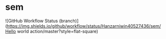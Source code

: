 # sem
![GitHub Workflow Status (branch)](https://img.shields.io/github/workflow/status/Hanzarniwin40527436/sem/Hello world action/master?style=flat-square)
